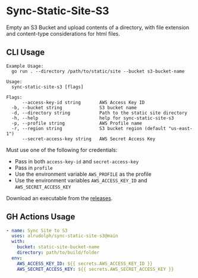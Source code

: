 # Sync-Static-Site-S3

Empty an S3 Bucket and upload contents of a directory, with file extension and content-type considerations for html files.

## CLI Usage

```
Example Usage:
  go run . --directory /path/to/static/site --bucket s3-bucket-name

Usage:
  sync-static-site-s3 [flags]

Flags:
      --access-key-id string       AWS Access Key ID
  -b, --bucket string              S3 bucket name
  -d, --directory string           Path to the static site directory
  -h, --help                       help for sync-static-site-s3
  -p, --profile string             AWS Profile name
  -r, --region string              S3 bucket region (default "us-east-1")
      --secret-access-key string   AWS Secret Access Key
```

Must use one of the following for credentials:
* Pass in both `access-key-id` and `secret-access-key`
* Pass in `profile`
* Use the environment variable `AWS_PROFILE` as the profile
* Use the environment variables `AWS_ACCESS_KEY_ID` and `AWS_SECRET_ACCESS_KEY`

Download an executable from the [releases](https://github.com/alrudolph/sync-static-site-s3/releases).

## GH Actions Usage

```yaml
- name: Sync Site to S3
  uses: alrudolph/sync-static-site-s3@main
  with:
    bucket: static-site-bucket-name
    directory: path/to/build/folder
  env:
    AWS_ACCESS_KEY_ID: ${{ secrets.AWS_ACCESS_KEY_ID }}
    AWS_SECRET_ACCESS_KEY: ${{ secrets.AWS_SECRET_ACCESS_KEY }}
```

